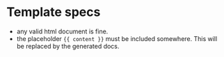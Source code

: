 Template specs
====

- any valid html document is fine.
- the placeholder `{{ content }}` must be included somewhere. This will be replaced by the generated docs.
